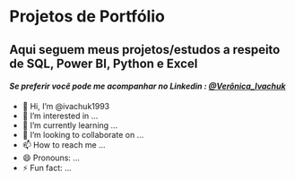 # Projetos de Portfólio
## Aqui seguem meus projetos/estudos a respeito de SQL, Power BI, Python e Excel <br />
#### *Se preferir você pode me acompanhar no Linkedin : [@Verônica_Ivachuk](https://www.linkedin.com/in/veronica-ivachuk)* <br />


- 👋 Hi, I’m @ivachuk1993
- 👀 I’m interested in ...
- 🌱 I’m currently learning ...
- 💞️ I’m looking to collaborate on ...
- 📫 How to reach me ...
- 😄 Pronouns: ...
- ⚡ Fun fact: ...

<!---
ivachuk1993/ivachuk1993 is a ✨ special ✨ repository because its `README.md` (this file) appears on your GitHub profile.
You can click the Preview link to take a look at your changes.
--->
